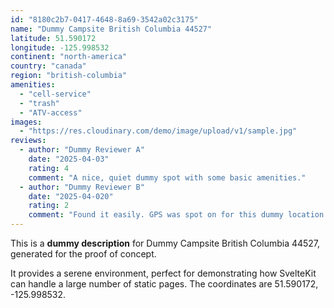 ```yaml
---
id: "8180c2b7-0417-4648-8a69-3542a02c3175"
name: "Dummy Campsite British Columbia 44527"
latitude: 51.590172
longitude: -125.998532
continent: "north-america"
country: "canada"
region: "british-columbia"
amenities:
  - "cell-service"
  - "trash"
  - "ATV-access"
images:
  - "https://res.cloudinary.com/demo/image/upload/v1/sample.jpg"
reviews:
  - author: "Dummy Reviewer A"
    date: "2025-04-03"
    rating: 4
    comment: "A nice, quiet dummy spot with some basic amenities."
  - author: "Dummy Reviewer B"
    date: "2025-04-020"
    rating: 2
    comment: "Found it easily. GPS was spot on for this dummy location."
---
```


This is a **dummy description** for Dummy Campsite British Columbia 44527, generated for the proof of concept.

It provides a serene environment, perfect for demonstrating how SvelteKit can handle a large number of static pages. The coordinates are 51.590172, -125.998532.
